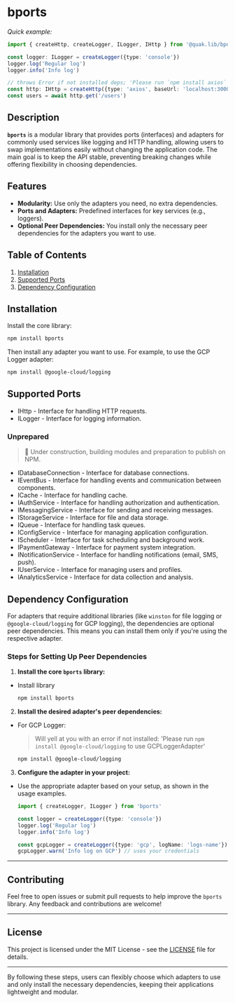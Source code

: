 # bports

*Quick example:*
```typescript copy
import { createHttp, createLogger, ILogger, IHttp } from '@quak.lib/bports'

const logger: ILogger = createLogger({type: 'console'})
logger.log('Regular log')
logger.info('Info log')

// throws Error if not installed deps; 'Please run `npm install axios` to use AxiosHttpClientAdapter'
const http: IHttp = createHttp({type: 'axios', baseUrl: 'localhost:3000/api'})
const users = await http.get('/users')
```

## Description

**`bports`** is a modular library that provides ports (interfaces) and adapters for commonly used services like logging and HTTP handling, allowing users to swap implementations easily without changing the application code. The main goal is to keep the API stable, preventing breaking changes while offering flexibility in choosing dependencies.

## Features

- **Modularity:** Use only the adapters you need, no extra dependencies.
- **Ports and Adapters:** Predefined interfaces for key services (e.g., loggers).
- **Optional Peer Dependencies:** You install only the necessary peer dependencies for the adapters you want to use.

## Table of Contents

1. [Installation](#installation)
2. [Supported Ports](#supported-ports)
3. [Dependency Configuration](#dependency-configuration)

## Installation

Install the core library:

```bash
npm install bports
```

Then install any adapter you want to use. For example, to use the GCP Logger adapter:

```bash
npm install @google-cloud/logging
```

## Supported Ports
- IHttp - Interface for handling HTTP requests.
- ILogger - Interface for logging information.

### Unprepared
> 🚧 Under construction, building modules and preparation to publish on NPM.
- IDatabaseConnection - Interface for database connections.
- IEventBus - Interface for handling events and communication between components.
- ICache - Interface for handling cache.
- IAuthService - Interface for handling authorization and authentication.
- IMessagingService - Interface for sending and receiving messages.
- IStorageService - Interface for file and data storage.
- IQueue - Interface for handling task queues.
- IConfigService - Interface for managing application configuration.
- IScheduler - Interface for task scheduling and background work.
- IPaymentGateway - Interface for payment system integration.
- INotificationService - Interface for handling notifications (email, SMS, push).
- IUserService - Interface for managing users and profiles.
- IAnalyticsService - Interface for data collection and analysis.

## Dependency Configuration

For adapters that require additional libraries (like `winston` for file logging or `@google-cloud/logging` for GCP logging), the dependencies are optional peer dependencies. This means you can install them only if you're using the respective adapter.

### Steps for Setting Up Peer Dependencies

1. **Install the core `bports` library:**
  - Install library
    ```bash
    npm install bports
    ```

2. **Install the desired adapter's peer dependencies:**
  - For GCP Logger:
    > Will yell at you with an error if not installed: 'Please run `npm install @google-cloud/logging` to use GCPLoggerAdapter'
    ```bash
    npm install @google-cloud/logging
    ```

3. **Configure the adapter in your project:**
  - Use the appropriate adapter based on your setup, as shown in the usage examples.

    ```typescript copy
    import { createLogger, ILogger } from 'bports'

    const logger = createLogger({type: 'console'})
    logger.log('Regular log')
    logger.info('Info log')

    const gcpLogger = createLogger({type: 'gcp', logName: 'logs-name'})
    gcpLogger.warn('Info log on GCP') // uses your credentials
    ```

---

## Contributing

Feel free to open issues or submit pull requests to help improve the `bports` library. Any feedback and contributions are welcome!

---

## License

This project is licensed under the MIT License - see the [LICENSE](LICENSE) file for details.

---

By following these steps, users can flexibly choose which adapters to use and only install the necessary dependencies, keeping their applications lightweight and modular.